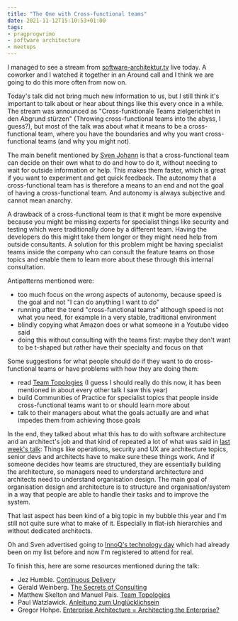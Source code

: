 ```yaml
---
title: "The One with Cross-functional teams"
date: 2021-11-12T15:10:53+01:00
tags:
- pragprogwrimo
- software architecture
- meetups
---
```


I managed to see a stream from [software-architektur.tv](https://software-architektur.tv/) live today. A coworker and I watched it together in an Around call and I think we are going to do this more often from now on.

Today's talk did not bring much new information to us, but I still think it's important to talk about or hear about things like this every once in a while. The stream was announced as "Cross-funktionale Teams zielgerichtet in den Abgrund stürzen" (Throwing cross-functional teams into the abyss, I guess?), but most of the talk was about what it means to be a cross-functional team, where you have the boundaries and why you want cross-functional teams (and why you might not).

The main benefit mentioned by [Sven Johann](https://twitter.com/kaesfiehs) is that a cross-functional team can decide on their own what to do and how to do it, without needing to wait for outside information or help. This makes them faster, which is great if you want to experiment and get quick feedback. The autonomy that a cross-functional team has is therefore a means to an end and not the goal of having a cross-functional team. And autonomy is always subjective and cannot mean anarchy.

A drawback of a cross-functional team is that it might be more expensive because you might be missing experts for specialist things like security and testing which were traditionally done by a different team. Having the developers do this might take them longer or they might need help from outside consultants. A solution for this problem might be having specialist teams inside the company who can consult the feature teams on those topics and enable them to learn more about these through this internal consultation.

Antipatterns mentioned were:

- too much focus on the wrong aspects of autonomy, because speed is the goal and not "I can do anything I want to do"
- running after the trend "cross-functional teams" although speed is not what you need, for example in a very stable, traditional environment
- blindly copying what Amazon does or what someone in a Youtube video said
- doing this without consulting with the teams first: maybe they don't want to be t-shaped but rather have their specialty and focus on that

Some suggestions for what people should do if they want to do cross-functional teams or have problems with how they are doing them:

- read [Team Topologies](https://teamtopologies.com/book) (I guess I should really do this now, it has been mentioned in about every other talk I saw this year)
- build Communities of Practice for specialist topics that people inside cross-functional teams want to or should learn more about
- talk to their managers about what the goals actually are and what impedes them from achieving those goals

In the end, they talked about what this has to do with software architecture and an architect's job and that kind of repeated a lot of what was said in [last week's talk](/posts/2021-11-06-architecture-and-organisation): Things like operations, security and UX are architecture topics, senior devs and architects have to make sure these things work. And if someone decides how teams are structured, they are essentially building the architecture, so managers need to understand architecture and architects need to understand organisation design. The main goal of organisation design and architecture is to structure and organisation/system in a way that people are able to handle their tasks and to improve the system.

That last aspect has been kind of a big topic in my bubble this year and I'm still not quite sure what to make of it. Especially in flat-ish hierarchies and without dedicated architects.

Oh and Sven advertised going to [InnoQ's technology day](https://technologyday.innoq.com/) which had already been on my list before and now I'm registered to attend for real.

To finish this, here are some resources mentioned during the talk:

- Jez Humble. [Continuous Delivery](https://continuousdelivery.com)
- Gerald Weinberg. [The Secrets of Consulting](https://leanpub.com/thesecretsofconsulting)
- Matthew Skelton and Manuel Pais. [Team Topologies](https://teamtopologies.com/book)
- Paul Watzlawick. [Anleitung zum Unglücklichsein](https://www.buecher.de/shop/buecher/anleitung-zum-ungluecklichsein/watzlawick-paul/products_products/detail/prod_id/20939158/)
- Gregor Hohpe. [Enterprise Architecture = Architecting the Enterprise?](https://www.youtube.com/watch?v=mS0AJLqmnvQ)
